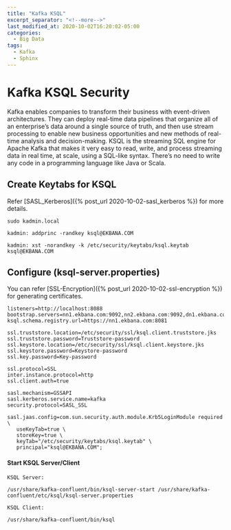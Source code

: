 ```yaml
---
title: "Kafka KSQL"
excerpt_separator: "<!--more-->"
last_modified_at: 2020-10-02T16:20:02-05:00
categories:
  - Big Data
tags:
  - Kafka
  - Sphinx
---
```


# Kafka KSQL Security

Kafka enables companies to transform their business with event-driven architectures. They can deploy real-time data pipelines that organize all of an 
enterprise’s data around a single source of truth, and then use stream processing to enable new business opportunities and new methods of real-time analysis and 
decision-making. KSQL is the streaming SQL engine for Apache Kafka that makes it very easy to read, write, and process streaming data in real time, at scale, 
using a SQL-like syntax. There’s no need to write any code in a programming language like Java or Scala.

## Create Keytabs for KSQL

Refer [SASL_Kerberos]({% post_url 2020-10-02-sasl_kerberos %}) for more details.

```
sudo kadmin.local

kadmin: addprinc -randkey ksql@EKBANA.COM

kadmin: xst -norandkey -k /etc/security/keytabs/ksql.keytab ksql@EKBANA.COM
```

## Configure (ksql-server.properties)

You can refer [SSL-Encryption]({% post_url 2020-10-02-ssl-encryption %}) for generating certificates.

```
listeners=http://localhost:8088
bootstrap.servers=nn1.ekbana.com:9092,nn2.ekbana.com:9092,dn1.ekbana.com:9092
ksql.schema.registry.url=https://nn1.ekbana.com:8081

ssl.truststore.location=/etc/security/ssl/ksql.client.truststore.jks
ssl.truststore.password=Truststore-password
ssl.keystore.location=/etc/security/ssl/ksql.client.keystore.jks
ssl.keystore.password=Keystore-password
ssl.key.password=Key-password

ssl.protocol=SSL
inter.instance.protocol=http
ssl.client.auth=true

sasl.mechanism=GSSAPI
sasl.kerberos.service.name=kafka
security.protocol=SASL_SSL

sasl.jaas.config=com.sun.security.auth.module.Krb5LoginModule required \
   useKeyTab=true \
   storeKey=true \
   keyTab="/etc/security/keytabs/ksql.keytab" \
   principal="ksql@EKBANA.COM";
```

#### Start KSQL Server/Client

```
KSQL Server: 

/usr/share/kafka-confluent/bin/ksql-server-start /usr/share/kafka-confluent/etc/ksql/ksql-server.properties

KSQL Client: 

/usr/share/kafka-confluent/bin/ksql
```